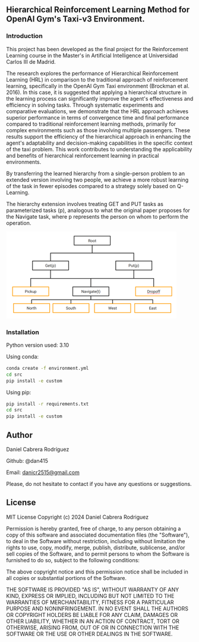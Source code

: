 

<h2>Hierarchical Reinforcement Learning Method for OpenAI Gym's Taxi-v3 Environment.</h2>

<h3>Introduction</h3>

This project has been developed as the final project for the Reinforcement Learning course in the Master's in Artificial Intelligence at Universidad Carlos III de Madrid.

The research explores the performance of Hierarchical Reinforcement Learning (HRL) in comparison to the traditional approach of reinforcement learning, specifically in the OpenAI Gym Taxi environment (Brockman et al. 2016). In this case, it is suggested that applying a hierarchical structure in the learning process can significantly improve the agent's effectiveness and efficiency in solving tasks. Through systematic experiments and comparative evaluations, we demonstrate that the HRL approach achieves superior performance in terms of convergence time and final performance compared to traditional reinforcement learning methods, primarily for complex environments such as those involving multiple passengers. These results support the efficiency of the hierarchical approach in enhancing the agent's adaptability and decision-making capabilities in the specific context of the taxi problem. This work contributes to understanding the applicability and benefits of hierarchical reinforcement learning in practical environments.

By transferring the learned hierarchy from a single-person problem to an extended version involving two people, we achieve a more robust learning of the task in fewer episodes compared to a strategy solely based on Q-Learning.

The hierarchy extension involves treating GET and PUT tasks as parameterized tasks (p), analogous to what the original paper proposes for the Navigate task, where p represents the person on whom to perform the operation.

![img.png](img.png)

<h3>Installation</h3>

Python version used: 3.10

Using conda:

```bash
conda create -f environment.yml
cd src
pip install -e custom
```

Using pip:
```bash
pip install -r requirements.txt
cd src 
pip install -e custom
```


<h2> Author </h2>
Daniel Cabrera Rodríguez

Github: @dan415

Email: danicr2515@gmail.com

Please, do not hesitate to contact if you have any questions or suggestions.


<h2> License </h2>

MIT License
Copyright (c) 2024 Daniel Cabrera Rodriguez

Permission is hereby granted, free of charge, to any person obtaining 
a copy of this software and associated documentation files (the "Software"), 
to deal in the Software without restriction, including without limitation the
rights to use, copy, modify, merge, publish, distribute, sublicense, and/or 
sell copies of the Software, and to permit persons to whom the Software is 
furnished to do so, subject to the following conditions:

The above copyright notice and this permission notice shall be 
included in all copies or substantial portions of the Software.

THE SOFTWARE IS PROVIDED "AS IS", WITHOUT WARRANTY OF ANY KIND,
EXPRESS OR IMPLIED, INCLUDING BUT NOT LIMITED TO THE WARRANTIES OF MERCHANTABILITY, 
FITNESS FOR A PARTICULAR PURPOSE AND NONINFRINGEMENT. IN NO EVENT SHALL THE AUTHORS OR 
COPYRIGHT HOLDERS BE LIABLE FOR ANY CLAIM, DAMAGES OR OTHER LIABILITY, WHETHER IN AN ACTION 
OF CONTRACT, TORT OR OTHERWISE, ARISING FROM, OUT OF OR IN CONNECTION WITH THE SOFTWARE OR 
THE USE OR OTHER DEALINGS IN THE SOFTWARE.



